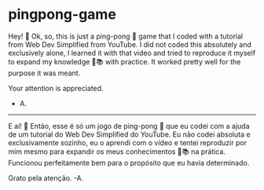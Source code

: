# pingpong-game

Hey! 👋 Ok, so, this is just a ping-pong 🏓 game that I coded with a tutorial from Web Dev Simplified from YouTube. I did not coded this absolutely and exclusively alone, I learned it with that video and tried to reproduce it myself to expand my knowledge 🧠📚 with practice. It worked pretty well for the purpose it was meant. 

Your attention is appreciated. 
- A. 

---------------------------------
E aí! 👋 Então, esse é só um jogo de ping-pong 🏓 que eu codei com a ajuda de um tutorial do Web Dev Simplified do YouTube. Eu não codei absoluta e exclusivamente sozinho, eu o aprendi com o vídeo e tentei reproduzir por mim mesmo para expandir os meus conhecimentos 🧠📚 na prática. Funcionou perfeitamente bem para o propósito que eu havia determinado. 

Grato pela atenção.
-A.
